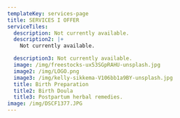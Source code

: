 ```yaml
---
templateKey: services-page
title: SERVICES I OFFER
serviceTiles:
  description: Not currently available.
  description2: |+
    Not currently available.

  description3: Not currently available.
  image: /img/freestocks-ux53SGpRAHU-unsplash.jpg
  image2: /img/LOGO.png
  image3: /img/kelly-sikkema-V106bb1a9BY-unsplash.jpg
  title: Birth Preparation
  title2: Birth Doula
  title3: Postpartum herbal remedies.
image: /img/DSCF1377.JPG
---
```


